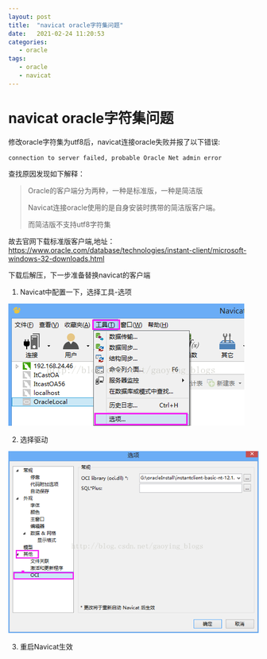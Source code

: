 ```yaml
---
layout: post
title:  "navicat oracle字符集问题"
date:   2021-02-24 11:20:53
categories: 
   - oracle
tags:
   - oracle
   - navicat
---
```


# navicat oracle字符集问题

修改oracle字符集为utf8后，navicat连接oracle失败并报了以下错误:

```
connection to server failed, probable Oracle Net admin error
```

查找原因发现如下解释：

> Oracle的客户端分为两种，一种是标准版，一种是简洁版
> 
> Navicat连接oracle使用的是自身安装时携带的简洁版客户端。
>
> 而简洁版不支持utf8字符集


故去官网下载标准版客户端,地址：https://www.oracle.com/database/technologies/instant-client/microsoft-windows-32-downloads.html

下载后解压，下一步准备替换navicat的客户端

1. Navicat中配置一下，选择工具-选项

![选项][01]

2. 选择驱动

![替换oci][02]

3. 重启Navicat生效

[01]: /images/oracle/oracle.png
[02]: /images/oracle/oracle1.png